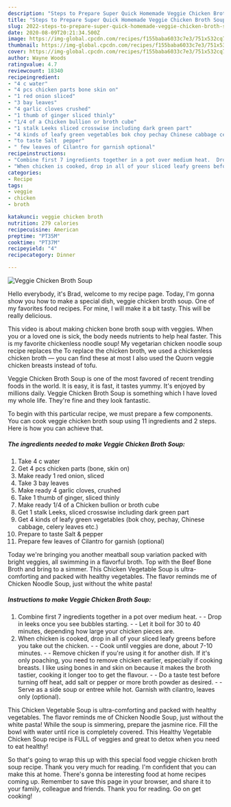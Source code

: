 ```yaml
---
description: "Steps to Prepare Super Quick Homemade Veggie Chicken Broth Soup"
title: "Steps to Prepare Super Quick Homemade Veggie Chicken Broth Soup"
slug: 2022-steps-to-prepare-super-quick-homemade-veggie-chicken-broth-soup
date: 2020-08-09T20:21:34.500Z
image: https://img-global.cpcdn.com/recipes/f155baba6033c7e3/751x532cq70/veggie-chicken-broth-soup-recipe-main-photo.jpg
thumbnail: https://img-global.cpcdn.com/recipes/f155baba6033c7e3/751x532cq70/veggie-chicken-broth-soup-recipe-main-photo.jpg
cover: https://img-global.cpcdn.com/recipes/f155baba6033c7e3/751x532cq70/veggie-chicken-broth-soup-recipe-main-photo.jpg
author: Wayne Woods
ratingvalue: 4.7
reviewcount: 18340
recipeingredient:
- "4 c water"
- "4 pcs chicken parts bone skin on"
- "1 red onion sliced"
- "3 bay leaves"
- "4 garlic cloves crushed"
- "1 thumb of ginger sliced thinly"
- "1/4 of a Chicken bullion or broth cube"
- "1 stalk Leeks sliced crosswise including dark green part"
- "4 kinds of leafy green vegetables bok choy pechay Chinese cabbage celery leaves etc"
- "to taste Salt  pepper"
- " few leaves of Cilantro for garnish optional"
recipeinstructions:
- "Combine first 7 ingredients together in a pot over medium heat.  Drop in leeks once you see bubbles starting.  Let it boil for 30 to 40 minutes, depending how large your chicken pieces are."
- "When chicken is cooked, drop in all of your sliced leafy greens before you take out the chicken.  Cook until veggies are done, about 7-10 minutes.  Remove chicken if you&#39;re using it for another dish. If it&#39;s only poaching, you need to remove chicken earlier, especially if cooking breasts.  I like using bones in and skin on because it makes the broth tastier, cooking it longer too to get the flavour.  Do a taste test before turning off heat, add salt or pepper or more broth powder as desired.  Serve as a side soup or entree while hot. Garnish with cilantro, leaves only (optional)."
categories:
- Recipe
tags:
- veggie
- chicken
- broth

katakunci: veggie chicken broth 
nutrition: 279 calories
recipecuisine: American
preptime: "PT35M"
cooktime: "PT37M"
recipeyield: "4"
recipecategory: Dinner

---
```



![Veggie Chicken Broth Soup](https://img-global.cpcdn.com/recipes/f155baba6033c7e3/751x532cq70/veggie-chicken-broth-soup-recipe-main-photo.jpg)

Hello everybody, it's Brad, welcome to my recipe page. Today, I'm gonna show you how to make a special dish, veggie chicken broth soup. One of my favorites food recipes. For mine, I will make it a bit tasty. This will be really delicious.

This video is about making chicken bone broth soup with veggies. When you or a loved one is sick, the body needs nutrients to help heal faster. This is my favorite chickenless noodle soup! My vegetarian chicken noodle soup recipe replaces the To replace the chicken broth, we used a chickenless chicken broth — you can find these at most I also used the Quorn veggie chicken breasts instead of tofu.

Veggie Chicken Broth Soup is one of the most favored of recent trending foods in the world. It is easy, it is fast, it tastes yummy. It's enjoyed by millions daily. Veggie Chicken Broth Soup is something which I have loved my whole life. They're fine and they look fantastic.


To begin with this particular recipe, we must prepare a few components. You can cook veggie chicken broth soup using 11 ingredients and 2 steps. Here is how you can achieve that.

<!--inarticleads1-->

##### The ingredients needed to make Veggie Chicken Broth Soup:

1. Take 4 c water
1. Get 4 pcs chicken parts (bone, skin on)
1. Make ready 1 red onion, sliced
1. Take 3 bay leaves
1. Make ready 4 garlic cloves, crushed
1. Take 1 thumb of ginger, sliced thinly
1. Make ready 1/4 of a Chicken bullion or broth cube
1. Get 1 stalk Leeks, sliced crosswise including dark green part
1. Get 4 kinds of leafy green vegetables (bok choy, pechay, Chinese cabbage, celery leaves etc.)
1. Prepare to taste Salt &amp; pepper
1. Prepare  few leaves of Cilantro for garnish (optional)


Today we&#39;re bringing you another meatball soup variation packed with bright veggies, all swimming in a flavorful broth. Top with the Beef Bone Broth and bring to a simmer. This Chicken Vegetable Soup is ultra-comforting and packed with healthy vegetables. The flavor reminds me of Chicken Noodle Soup, just without the white pasta! 

<!--inarticleads2-->

##### Instructions to make Veggie Chicken Broth Soup:

1. Combine first 7 ingredients together in a pot over medium heat. -  - Drop in leeks once you see bubbles starting. -  - Let it boil for 30 to 40 minutes, depending how large your chicken pieces are.
1. When chicken is cooked, drop in all of your sliced leafy greens before you take out the chicken. -  - Cook until veggies are done, about 7-10 minutes. -  - Remove chicken if you&#39;re using it for another dish. If it&#39;s only poaching, you need to remove chicken earlier, especially if cooking breasts.  I like using bones in and skin on because it makes the broth tastier, cooking it longer too to get the flavour. -  - Do a taste test before turning off heat, add salt or pepper or more broth powder as desired. -  - Serve as a side soup or entree while hot. Garnish with cilantro, leaves only (optional).


This Chicken Vegetable Soup is ultra-comforting and packed with healthy vegetables. The flavor reminds me of Chicken Noodle Soup, just without the white pasta! While the soup is simmering, prepare the jasmine rice. Fill the bowl with water until rice is completely covered. This Healthy Vegetable Chicken Soup recipe is FULL of veggies and great to detox when you need to eat healthy! 

So that's going to wrap this up with this special food veggie chicken broth soup recipe. Thank you very much for reading. I'm confident that you can make this at home. There's gonna be interesting food at home recipes coming up. Remember to save this page in your browser, and share it to your family, colleague and friends. Thank you for reading. Go on get cooking!
